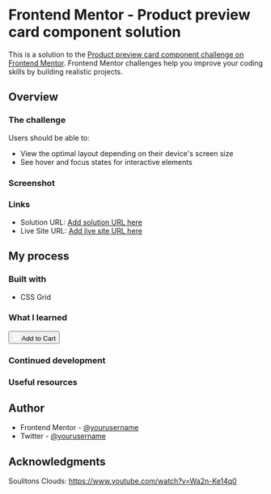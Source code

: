 # Frontend Mentor - Product preview card component solution

This is a solution to the [Product preview card component challenge on Frontend Mentor](https://www.frontendmentor.io/challenges/product-preview-card-component-GO7UmttRfa). Frontend Mentor challenges help you improve your coding skills by building realistic projects. 



## Overview

### The challenge

Users should be able to:

- View the optimal layout depending on their device's screen size
- See hover and focus states for interactive elements

### Screenshot

### Links

- Solution URL: [Add solution URL here](https://github.com/onfiire/Product-Card)
- Live Site URL: [Add live site URL here](https://onfiire.github.io/Product-Card/)

## My process

### Built with

- CSS Grid

### What I learned

 <button class="button">
          <svg width="15" height="16" xmlns="http://www.w3.org/2000/svg"><path d="M14.383 10.388a2.397 2.397 0 0 0-1.518-2.222l1.494-5.593a.8.8 0 0 0-.144-.695.8.8 0 0 0-.631-.28H2.637L2.373.591A.8.8 0 0 0 1.598 0H0v1.598h.983l1.982 7.4a.8.8 0 0 0 .799.59h8.222a.8.8 0 0 1 0 1.599H1.598a.8.8 0 1 0 0 1.598h.943a2.397 2.397 0 1 0 4.507 0h1.885a2.397 2.397 0 1 0 4.331-.376 2.397 2.397 0 0 0 1.12-2.021ZM11.26 7.99H4.395L3.068 3.196h9.477L11.26 7.991Zm-6.465 6.392a.8.8 0 1 1 0-1.598.8.8 0 0 1 0 1.598Zm6.393 0a.8.8 0 1 1 0-1.598.8.8 0 0 1 0 1.598Z" fill="#FFF"/></svg>
          Add to Cart
        </button>

### Continued development

### Useful resources

## Author

- Frontend Mentor - [@yourusername](https://www.frontendmentor.io/profile/onfiire)
- Twitter - [@yourusername](https://www.twitter.com/yourusername)

## Acknowledgments

Soulitons Clouds:
https://www.youtube.com/watch?v=Wa2n-Ke14q0

